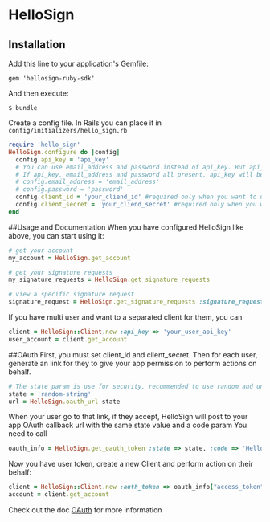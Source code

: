 # HelloSign

## Installation

Add this line to your application's Gemfile:

    gem 'hellosign-ruby-sdk'

And then execute:

    $ bundle

Create a config file. In Rails you can place it in `config/initializers/hello_sign.rb`

```ruby
require 'hello_sign'
HelloSign.configure do |config|
  config.api_key = 'api_key'
  # You can use email_address and password instead of api_key. But api_key is recommended
  # If api_key, email_address and password all present, api_key will be used
  # config.email_address = 'email_address'
  # config.password = 'password'
  config.client_id = 'your_cliend_id' #required only when you want to use embedded or OAuth
  config.client_secret = 'your_cliend_secret' #required only when you want to use OAuth
end
```
##Usage and Documentation
When you have configured HelloSign like above, you can start using it:

```ruby
# get your account
my_account = HelloSign.get_account

# get your signature requests
my_signature_requests = HelloSign.get_signature_requests

# view a specific signature request
signature_request = HelloSign.get_signature_requests :signature_request_id => 'id'
```

If you have multi user and want to a separated client for them, you can
```ruby
client = HelloSign::Client.new :api_key => 'your_user_api_key'
user_account = client.get_account
```

##OAuth
First, you must set client_id and client_secret. Then for each user, generate an link for they to give your app permission to
perform actions on behalf.
```ruby
# The state param is use for security, recommended to use random and unique for each user
state = 'random-string'
url = HelloSign.oauth_url state
```
When your user go to that link, if they accept, HelloSign will post to your app OAuth callback url with the same state value and a code param
You need to call
```ruby
oauth_info = HelloSign.get_oauth_token :state => state, :code => 'HelloSign return code'
```

Now you have user token, create a new Client and perform action on their behalf:
```ruby
client = HelloSign::Client.new :auth_token => oauth_info["access_token"]
account = client.get_account
```
Check out the doc [OAuth](https://www.hellosign.com/api/oauthWalkthrough) for more information
